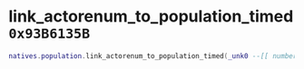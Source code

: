 # link_actorenum_to_population_timed `0x93B6135B`

```lua
natives.population.link_actorenum_to_population_timed(_unk0 --[[ number ]], _unk1 --[[ number ]], _unk2 --[[ number ]], _unk3 --[[ number ]], _unk4 --[[ number ]])
```